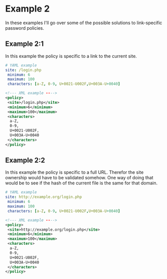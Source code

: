 # Example 2

In these examples I'll go over some of the possible solutions to link-specific password policies.

## Example 2:1

In this example the policy is specific to a link to the current site.

```yaml
# YAML example
site: /login.php
 minimum: 6
 maximum: 100
 characters: [a-Z, 0-9, U+0021-U002F,U+003A-U+0040]
```

```xml
<!--- XML example ---->
<policy>
 <site>/login.php</site>
 <minimum>6</minimum>
 <maximum>100</maximum>
 <characters>
  a-Z,
  0-9,
  U+0021-U002F,
  U+003A-U+0040
 </characters>
</policy>
```

## Example 2:2

In this example the policy is specific to a full URL. Therefor the site ownership would have to be validated somehow. One way of doing that would be to see if the hash of the current file is the same for that domain.

```yaml
# YAML example
site: http://example.org/login.php
 minimum: 6
 maximum: 100
 characters: [a-Z, 0-9, U+0021-U002F,U+003A-U+0040]
```

```xml
<!--- XML example ---->
<policy>
 <site>http://example.org/login.php</site>
 <minimum>6</minimum>
 <maximum>100</maximum>
 <characters>
  a-Z,
  0-9,
  U+0021-U002F,
  U+003A-U+0040
 </characters>
</policy>
```
